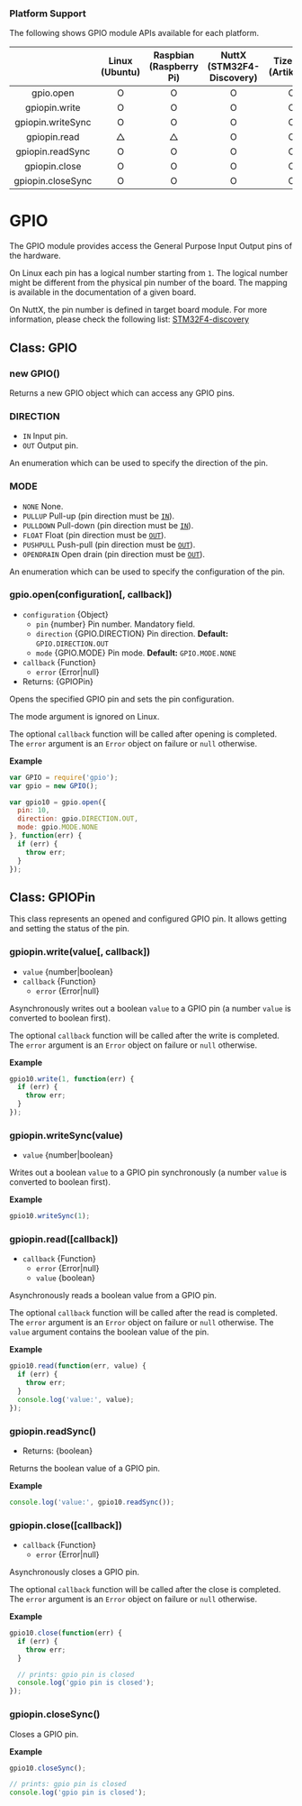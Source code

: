 ### Platform Support

The following shows GPIO module APIs available for each platform.

|  | Linux<br/>(Ubuntu) | Raspbian<br/>(Raspberry Pi) | NuttX<br/>(STM32F4-Discovery) | TizenRT<br/>(Artik053) |
| :---: | :---: | :---: | :---: | :---: |
| gpio.open | O | O | O | O |
| gpiopin.write | O | O | O | O |
| gpiopin.writeSync | O | O | O | O |
| gpiopin.read | △ | △ | O | O |
| gpiopin.readSync | O | O | O | O |
| gpiopin.close | O | O | O | O |
| gpiopin.closeSync | O | O | O | O |


# GPIO

The GPIO module provides access the General Purpose
Input Output pins of the hardware.

On Linux each pin has a logical number starting from `1`.
The logical number might be different from the physical
pin number of the board. The mapping is available
in the documentation of a given board.

On NuttX, the pin number is defined in target board
module. For more information, please check the
following list:
[STM32F4-discovery](../targets/nuttx/stm32f4dis/IoT.js-API-Stm32f4dis.md#gpio-pin)

## Class: GPIO

### new GPIO()

Returns a new GPIO object which can access any GPIO pins.

### DIRECTION
* `IN` Input pin.
* `OUT` Output pin.

An enumeration which can be used to specify the
direction of the pin.


### MODE
* `NONE` None.
* `PULLUP` Pull-up (pin direction must be [`IN`](#direction)).
* `PULLDOWN` Pull-down (pin direction must be [`IN`](#direction)).
* `FLOAT` Float (pin direction must be [`OUT`](#direction)).
* `PUSHPULL` Push-pull (pin direction must be [`OUT`](#direction)).
* `OPENDRAIN` Open drain (pin direction must be [`OUT`](#direction)).

An enumeration which can be used to specify the
configuration of the pin.


### gpio.open(configuration[, callback])
* `configuration` {Object}
  * `pin` {number} Pin number. Mandatory field.
  * `direction` {GPIO.DIRECTION} Pin direction. **Default:** `GPIO.DIRECTION.OUT`
  * `mode` {GPIO.MODE} Pin mode. **Default:** `GPIO.MODE.NONE`
* `callback` {Function}
  * `error` {Error|null}
* Returns: {GPIOPin}

Opens the specified GPIO pin and sets the pin configuration.

The mode argument is ignored on Linux.

The optional `callback` function will be called after
opening is completed. The `error` argument is an
`Error` object on failure or `null` otherwise.

**Example**

```js
var GPIO = require('gpio');
var gpio = new GPIO();

var gpio10 = gpio.open({
  pin: 10,
  direction: gpio.DIRECTION.OUT,
  mode: gpio.MODE.NONE
}, function(err) {
  if (err) {
    throw err;
  }
});
```

## Class: GPIOPin

This class represents an opened and configured GPIO pin.
It allows getting and setting the status of the pin.

### gpiopin.write(value[, callback])
* `value` {number|boolean}
* `callback` {Function}
  * `error` {Error|null}

Asynchronously writes out a boolean `value` to a GPIO pin
(a number `value` is converted to boolean first).

The optional `callback` function will be called
after the write is completed. The `error` argument
is an `Error` object on failure or `null` otherwise.

**Example**

```js
gpio10.write(1, function(err) {
  if (err) {
    throw err;
  }
});
```


### gpiopin.writeSync(value)
* `value` {number|boolean}

Writes out a boolean `value` to a GPIO pin synchronously
(a number `value` is converted to boolean first).

**Example**

```js
gpio10.writeSync(1);
```


### gpiopin.read([callback])
* `callback` {Function}
  * `error` {Error|null}
  * `value` {boolean}

Asynchronously reads a boolean value from a GPIO pin.

The optional `callback` function will be called
after the read is completed. The `error` argument
is an `Error` object on failure or `null` otherwise.
The `value` argument contains the boolean value
of the pin.

**Example**

```js
gpio10.read(function(err, value) {
  if (err) {
    throw err;
  }
  console.log('value:', value);
});
```


### gpiopin.readSync()
* Returns: {boolean}

Returns the boolean value of a GPIO pin.

**Example**

```js
console.log('value:', gpio10.readSync());
```


### gpiopin.close([callback])
* `callback` {Function}
  * `error` {Error|null}

Asynchronously closes a GPIO pin.

The optional `callback` function will be called
after the close is completed. The `error` argument
is an `Error` object on failure or `null` otherwise.

**Example**

```js
gpio10.close(function(err) {
  if (err) {
    throw err;
  }

  // prints: gpio pin is closed
  console.log('gpio pin is closed');
});
```


### gpiopin.closeSync()

Closes a GPIO pin.

**Example**

```js
gpio10.closeSync();

// prints: gpio pin is closed
console.log('gpio pin is closed');
```
